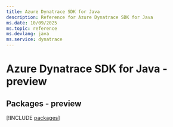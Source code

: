 ```yaml
---
title: Azure Dynatrace SDK for Java
description: Reference for Azure Dynatrace SDK for Java
ms.date: 10/09/2025
ms.topic: reference
ms.devlang: java
ms.service: dynatrace
---
```

# Azure Dynatrace SDK for Java - preview
## Packages - preview
[!INCLUDE [packages](dynatrace-index.md)]